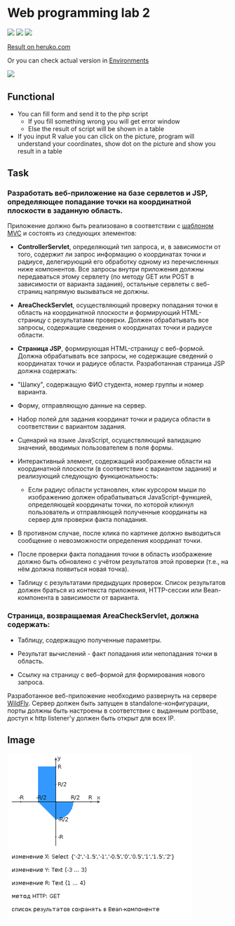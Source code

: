 # Web programming lab 2
![](https://img.shields.io/badge/done-100%25-brightgreen)
![](https://img.shields.io/badge/passed-yes-brightgreen)
![](https://img.shields.io/badge/score-11.99%2F12-brightgreen)

[Result on heruko.com](https://dokerplp-web-lab2.herokuapp.com)

Or you can check actual version in [Environments](https://github.com/dokerplp/web-lab2/deployments) 

![](https://img.shields.io/website?url=https%3A%2F%2Fdokerplp-web-lab2.herokuapp.com)

## Functional

* You can fill form and send it to the php script
  * If you fill something wrong you will get error window
  * Else the result of script will be shown in a table
* If you input R value you can click on the picture, program will understand your coordinates, show dot on the picture and show you result in a table

## Task ##

### Разработать веб-приложение на базе сервлетов и JSP, определяющее попадание точки на координатной плоскости в заданную область.

Приложение должно быть реализовано в соответствии с [шаблоном MVC](https://en.wikipedia.org/wiki/Model–view–controller) и состоять из следующих элементов:

* **ControllerServlet**, определяющий тип запроса, и, в зависимости от того, содержит ли запрос информацию о координатах точки и радиусе, делегирующий его обработку одному из перечисленных ниже компонентов. Все запросы внутри приложения должны передаваться этому сервлету (по методу GET или POST в зависимости от варианта задания), остальные сервлеты с веб-страниц напрямую вызываться не должны.

* **AreaCheckServlet**, осуществляющий проверку попадания точки в область на координатной плоскости и формирующий HTML-страницу с результатами проверки. Должен обрабатывать все запросы, содержащие сведения о координатах точки и радиусе области.

* **Страница JSP**, формирующая HTML-страницу с веб-формой. Должна обрабатывать все запросы, не содержащие сведений о координатах точки и радиусе области.
Разработанная страница JSP должна содержать:

- "Шапку", содержащую ФИО студента, номер группы и номер варианта.

- Форму, отправляющую данные на сервер.

- Набор полей для задания координат точки и радиуса области в соответствии с вариантом задания.

- Сценарий на языке JavaScript, осуществляющий валидацию значений, вводимых пользователем в поля формы.

- Интерактивный элемент, содержащий изображение области на координатной плоскости (в соответствии с вариантом задания) и реализующий следующую функциональность:
  - Если радиус области установлен, клик курсором мыши по изображению должен обрабатываться JavaScript-функцией, определяющей координаты точки, по которой кликнул пользователь и отправляющей полученные координаты на сервер для проверки факта попадания.

- В противном случае, после клика по картинке должно выводиться сообщение о невозможности определения координат точки.

- После проверки факта попадания точки в область изображение должно быть обновлено с учётом результатов этой проверки (т.е., на нём должна появиться новая точка).

* Таблицу с результатами предыдущих проверок. Список результатов должен браться из контекста приложения, HTTP-сессии или Bean-компонента в зависимости от варианта.

### Страница, возвращаемая AreaCheckServlet, должна содержать:

* Таблицу, содержащую полученные параметры.
 
* Результат вычислений - факт попадания или непопадания точки в область.

* Ссылку на страницу с веб-формой для формирования нового запроса.

Разработанное веб-приложение необходимо развернуть на сервере [WildFly](https://www.wildfly.org). Сервер должен быть запущен в standalone-конфигурации, порты должны быть настроены в соответствии с выданным portbase, доступ к http listener'у должен быть открыт для всех IP.

## Image 

![Task img](./doc/areas.png)

